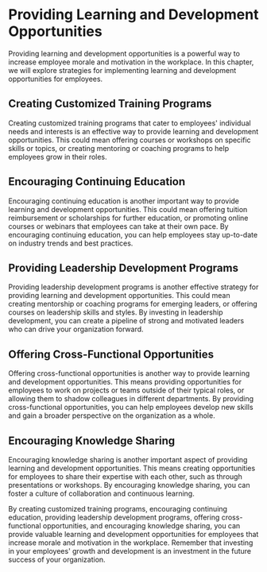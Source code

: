# Providing Learning and Development Opportunities

Providing learning and development opportunities is a powerful way to increase employee morale and motivation in the workplace. In this chapter, we will explore strategies for implementing learning and development opportunities for employees.

Creating Customized Training Programs
-------------------------------------

Creating customized training programs that cater to employees' individual needs and interests is an effective way to provide learning and development opportunities. This could mean offering courses or workshops on specific skills or topics, or creating mentoring or coaching programs to help employees grow in their roles.

Encouraging Continuing Education
--------------------------------

Encouraging continuing education is another important way to provide learning and development opportunities. This could mean offering tuition reimbursement or scholarships for further education, or promoting online courses or webinars that employees can take at their own pace. By encouraging continuing education, you can help employees stay up-to-date on industry trends and best practices.

Providing Leadership Development Programs
-----------------------------------------

Providing leadership development programs is another effective strategy for providing learning and development opportunities. This could mean creating mentorship or coaching programs for emerging leaders, or offering courses on leadership skills and styles. By investing in leadership development, you can create a pipeline of strong and motivated leaders who can drive your organization forward.

Offering Cross-Functional Opportunities
---------------------------------------

Offering cross-functional opportunities is another way to provide learning and development opportunities. This means providing opportunities for employees to work on projects or teams outside of their typical roles, or allowing them to shadow colleagues in different departments. By providing cross-functional opportunities, you can help employees develop new skills and gain a broader perspective on the organization as a whole.

Encouraging Knowledge Sharing
-----------------------------

Encouraging knowledge sharing is another important aspect of providing learning and development opportunities. This means creating opportunities for employees to share their expertise with each other, such as through presentations or workshops. By encouraging knowledge sharing, you can foster a culture of collaboration and continuous learning.

By creating customized training programs, encouraging continuing education, providing leadership development programs, offering cross-functional opportunities, and encouraging knowledge sharing, you can provide valuable learning and development opportunities for employees that increase morale and motivation in the workplace. Remember that investing in your employees' growth and development is an investment in the future success of your organization.
